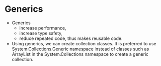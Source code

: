 # Generics
- Generics 
    - increase performance, 
    - increase type safety, 
    - reduce repeated code, thus makes reusable code. 
- Using generics, we can create collection classes. 
It is preferred to use System.Collections.Generic namespace instead of classes such as ArrayList in the System.Collections namespace to create a generic collection.